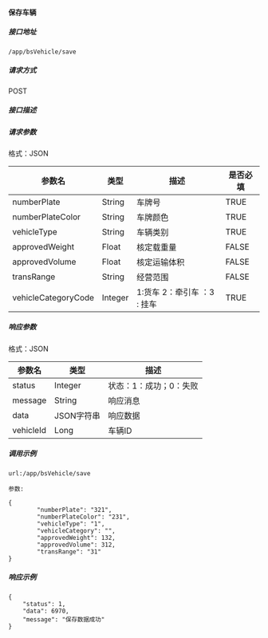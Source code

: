 #### 保存车辆

##### 接口地址

```
/app/bsVehicle/save
```

##### 请求方式

POST

##### 接口描述

##### 请求参数

格式：JSON

| 参数名 | 类型 | 描述 | 是否必填 |
| --- | --- | --- | --- |
| numberPlate| String | 车牌号 | TRUE|
| numberPlateColor| String | 车牌颜色 | TRUE|
| vehicleType| String |  车辆类别  | TRUE|
| approvedWeight| Float| 核定载重量 | FALSE |
| approvedVolume| Float | 核定运输体积| FALSE |
| transRange| String | 经营范围 | FALSE |
| vehicleCategoryCode| Integer | 1:货车  2：牵引车 ：3 : 挂车 | TRUE|

##### 响应参数

格式：JSON

| 参数名 | 类型 | 描述 |
| --- | --- | --- |
| status| Integer | 状态：1：成功；0：失败 |
| message| String | 响应消息 |
| data| JSON字符串| 响应数据 |
| vehicleId| Long| 车辆ID |

##### 调用示例

```
url:/app/bsVehicle/save

参数:

{       
        "numberPlate": "321",
        "numberPlateColor": "231",
        "vehicleType": "1",
        "vehicleCategory": "",
        "approvedWeight": 132,
        "approvedVolume": 312,       
        "transRange": "31"       
}
```



##### 响应示例

```
{
    "status": 1,
    "data": 6970,
    "message": "保存数据成功"
}
```

